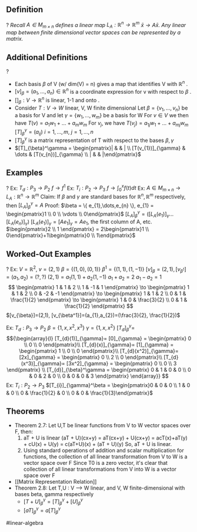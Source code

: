 
## Definition
?
*Recall $A \in M_{m \times n}$ defines a linear map $L_{A}: \mathbb{R}^n \to \mathbb{R}^m$
$\bar{x} \to A \bar{x}$.
Any linear map between finite dimensional vector spaces can be represented by a matrix.*
<!--SR:!2025-09-03,15,290-->

## Additional Definitions
?
- Each basis $\beta$ of V (w/ dim(V) = n) gives a map that identifies V with $\mathbb{R}^n$
.
- $[v]_{\beta}=(a_{1},\dots,a_{n}) \in \mathbb{R}^n$ is a coordinate expression for v with respect to $\beta$
.
- $[]_{\beta}: V \to \mathbb{R}^n$ is linear, 1-1 and onto
.
- Consider $T: V \to W$ linear, V, W finite dimensional
		Let $\beta = \{ v_{1},\dots,v_{n} \}$ be a basis for V and let $\gamma = \{ w_{1},\dots ,w_{m} \}$ be a basis for W
		For $v \in V$ we then have $T(v)= a_{1}w_{1}+\dots+a_{m}w_{m}$
		For $v_{j}$, we have $T(v_{j})=a_{1j}w_{1}+\dots+a_{mj}w_{m}$
		$[T]_{\beta}^\gamma = (a_{ij})$ $i=1,\dots,m$, $j=1,\dots,n$
- $[T]_{\beta}^\gamma$ is a matrix representation of T with respect to the bases $\beta, \gamma$
- $[T]_{\beta}^\gamma = \begin{pmatrix}| &  & | \\ [T(v_{1})]_{\gamma} & \dots & [T(v_{n})]_{\gamma} \\ | &  & |\end{pmatrix}$
<!--SR:!2025-08-31,12,270-->

## Examples
?
Ex: $T_{d}: P_{3} \to P_{2}$
	$f \to f^1$
Ex: $T_{i}: P_{2} \to P_{3}$
	$f \to \int_{0}^x{f(t)dt}$
‎Ex: $A \in M_{m \times n} \to L_{A}: \mathbb{R}^n \to \mathbb{R}^m$
	Claim: If $\beta$ and $\gamma$ are standard bases for $\mathbb{R}^n, \mathbb{R}^m$ respectively, then $[L_{A}]_{\beta}^\gamma = A$
	Proof: $\beta = \{ e_{1},\dots,e_{n} \}, e_{1} = \begin{pmatrix}1 \\ 0 \\ \vdots \\ 0\end{pmatrix}$
	$[L_{A}]_{\beta}^\gamma=([L_{A}(e_{1})]_{\gamma}\dots[L_{A}(e_{n})]_{\gamma})$
	$[L_{A}(e_{1})]_{\gamma} = [Ae_{1}]_{\gamma}=Ae_{1}$, the first column of A, etc.
	$\begin{pmatrix}2 \\ 1 \end{pmatrix} = 2\begin{pmatrix}1 \\ 0\end{pmatrix}+1\begin{pmatrix}0 \\ 1\end{pmatrix}$
<!--SR:!2025-09-04,16,292-->

## Worked-Out Examples
?
Ex: $V = \mathbb{R}^2$, $v=(2,1)$
	$\beta=\{ (1,0),(0,1) \}$
	$\beta^1=\{ (1,1),(1,-1) \}$
	$[v]_{\beta}=(2,1), [v_{\beta^1}]=(a_{1},a_{2})=(?, ?)$
	$(2,1)=a_{1}(1,1)+a_{2}(1,-1)$
	$a_{1}+a_{2}=2$
	$a_{1}-a_{2}=1$
	$$
\begin{pmatrix}
1 & 1 & 2 \\
1 & -1 & 1
\end{pmatrix}
\to
\begin{pmatrix}
1 & 1 & 2 \\
0 & -2 & -1
\end{pmatrix}
\to
\begin{pmatrix}
1 & 1 & 2 \\
0 & 1 & \frac{1}{2}
\end{pmatrix}
\to
\begin{pmatrix}
1 & 0 & \frac{3}{2} \\
0 & 1 & \frac{1}{2}
\end{pmatrix}
$$
	$[v_{\beta}]=(2,1), [v_{\beta^1}]=(a_{1},a_{2})=(\frac{3}{2}, \frac{1}{2})$
<!--SR:!2025-09-04,16,294-->

	
Ex: $T_{d}: P_{3} \to P_{2}$
	$\beta = \{ 1,x,x^2,x^3 \}$
	$\gamma = \{ 1, x, x^2 \}$
	$[T_{d}]_{\beta}^\gamma=$
$${\begin{array}{l}
[T_{d}(1)]_{\gamma}= [0]_{\gamma} = \begin{pmatrix}
0 \\
0 \\
0
\end{pmatrix}\\
[T_{d}(x)]_{\gamma}= [1]_{\gamma} = \begin{pmatrix}
1 \\
0 \\
0
\end{pmatrix}\\
[T_{d}(x^2)]_{\gamma}= [2x]_{\gamma} = \begin{pmatrix}
0 \\
2 \\
0
\end{pmatrix}\\
[T_{d}(x^3)]_{\gamma}= [3x^2]_{\gamma} = \begin{pmatrix}
0 \\
0 \\
3
\end{pmatrix} \\
[T_{d}]_{\beta}^\gamma = \begin{pmatrix}
0 & 1 & 0 & 0 \\
0 & 0 & 2 & 0 \\
0 & 0 & 0 & 3
\end{pmatrix}
\end{array}}
$$
Ex: $T_{i}: P_{2} \to P_{3}$
	$[T_{i}]_{\gamma}^\beta = \begin{pmatrix}0 & 0 & 0  \\ 1 & 0 & 0 \\ 0 & \frac{1}{2} & 0 \\ 0 & 0 & \frac{1}{3}\end{pmatrix}$

## Theorems
- Theorem 2.7: Let U,T be linear functions from V to W vector spaces over F, then:
	1. aT + U is linear
		(aT + U)(cx+y) = aT(cx+y) + U(cx+y)
					= acT(x)+aT(y) + cU(x) + U(y)
					= c(aT+U)(x) + (aT + U)(y)
					So, aT + U is linear.
	2. Using standard operations of addition and scalar multiplication for functions, the collection of all linear transformation from V to W is a vector space over F
		Since T0 is a zero vector, it's clear that collection of all linear transformations from V into W is a vector space over F
- [[Matrix Representation Relation]]
- Theorem 2.8: Let T,U : V --> W linear, and V, W finite-dimensional with bases beta, gamma respectively
	- $[T+U]_{\beta}^{\gamma} = [T]_{\beta}^{\gamma} + [U]_{\beta}^{\gamma}$
	- $[aT]_{\beta}^{\gamma} = a[T]_{\beta}^{\gamma}$

#linear-algebra